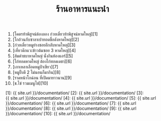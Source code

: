 ﻿---
layout: page
show_meta: false
title: "ร้านอาหารแนะนำ"
description: "This step-by-step guide helps you to customize Feeling Responsive to your needs."
header:
   image_fullwidth: "header_hatyai.jpg"
permalink: "/ร้านอาหารแนะนำ/"
---


1. [โคตรท้าพิสูจน์ต้องลอง ก๋วยเตี๋ยวท้าพิสูจน์หาดใหญ่][1] 
2. [โกอ้วนกับซาลาเปาทอดชื่อดังหาดใหญ่][2] 
3. [ก๋วยเตี๋ยวหมูย่างซอยลึกลับหาดใหญ่][3] 
4. [เที่ยวดึกแวะข้าวต้มซอย 3 หาดใหญ่][4] 
5. [ส้มตำชบาหาดใหญ่ นั่งกินห้องแอร์][5] 
6. [ไก่ทอดหาดใหญ่ ต้องไก่ทอดเดชา][6] 
7. [เกาเหลาเลือดหมูป้าเขียว][7] 
8. [หมูปิ้งตี 2 ไม่นอนก็มากิน][8] 
9. [ราดหน้าโกฉ่อน ที่เปิดมายาวนาน][9] 
10. [ข.ไข่ รวมเมนูไข่][10] 





 [1]: {{ site.url }}/documentation/
 [2]: {{ site.url }}/documentation/
 [3]: {{ site.url }}/documentation/
 [4]: {{ site.url }}/documentation/
 [5]: {{ site.url }}/documentation/
 [6]: {{ site.url }}/documentation/
 [7]: {{ site.url }}/documentation/
 [8]: {{ site.url }}/documentation/
 [9]: {{ site.url }}/documentation/
 [10]: {{ site.url }}/documentation/

